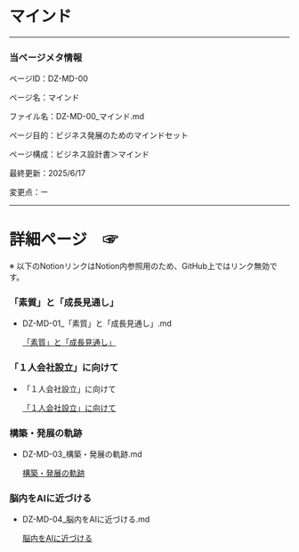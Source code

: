 # マインド

---

### 当ページメタ情報

ページID：DZ-MD-00

ページ名：マインド

ファイル名：DZ-MD-00_マインド.md

ページ目的：ビジネス発展のためのマインドセット

ページ構成：ビジネス設計書＞マインド

最終更新：2025/6/17

変更点：ー

---

# 詳細ページ　☞

※ 以下のNotionリンクはNotion内参照用のため、GitHub上ではリンク無効です。

### 「素質」と「成長見通し」

- DZ-MD-01_「素質」と「成長見通し」.md
    
    [「素質」と「成長見通し」](%E3%83%9E%E3%82%A4%E3%83%B3%E3%83%88%E3%82%99%2020ecd75ce18580aebf01fc15012a5ed5/%E3%80%8C%E7%B4%A0%E8%B3%AA%E3%80%8D%E3%81%A8%E3%80%8C%E6%88%90%E9%95%B7%E8%A6%8B%E9%80%9A%E3%81%97%E3%80%8D%2020ecd75ce18580d883d3ce0e4dfe2d3b.md)
    

### 「１人会社設立」に向けて

- 「１人会社設立」に向けて
    
    [「１人会社設立」に向けて](%E3%83%9E%E3%82%A4%E3%83%B3%E3%83%88%E3%82%99%2020ecd75ce18580aebf01fc15012a5ed5/%E3%80%8C%EF%BC%91%E4%BA%BA%E4%BC%9A%E7%A4%BE%E8%A8%AD%E7%AB%8B%E3%80%8D%E3%81%AB%E5%90%91%E3%81%91%E3%81%A6%20218cd75ce1858018aa96dc1a60e8a2a0.md)
    

### 構築・発展の軌跡

- DZ-MD-03_構築・発展の軌跡.md
    
    [構築・発展の軌跡](%E3%83%9E%E3%82%A4%E3%83%B3%E3%83%88%E3%82%99%2020ecd75ce18580aebf01fc15012a5ed5/%E6%A7%8B%E7%AF%89%E3%83%BB%E7%99%BA%E5%B1%95%E3%81%AE%E8%BB%8C%E8%B7%A1%20218cd75ce18580cca2d8f98c92852842.md)
    

### 脳内をAIに近づける

- DZ-MD-04_脳内をAIに近づける.md
    
    [脳内をAIに近づける](%E3%83%9E%E3%82%A4%E3%83%B3%E3%83%88%E3%82%99%2020ecd75ce18580aebf01fc15012a5ed5/%E8%84%B3%E5%86%85%E3%82%92AI%E3%81%AB%E8%BF%91%E3%81%A4%E3%82%99%E3%81%91%E3%82%8B%20220cd75ce18580e7ab7cecfee4921883.md)